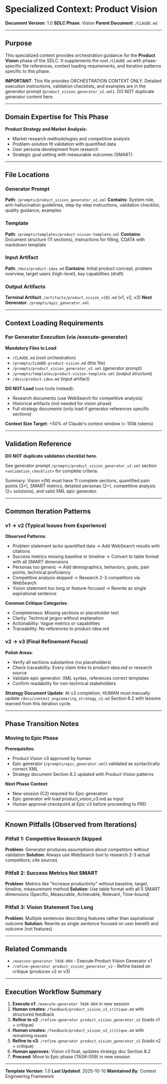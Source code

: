 # Specialized Context: Product Vision

**Document Version**: 1.0
**SDLC Phase**: Vision
**Parent Document**: `/CLAUDE.md`

---

## Purpose

This specialized context provides orchestration guidance for the **Product Vision** phase of the SDLC. It supplements the root `/CLAUDE.md` with phase-specific file references, context loading requirements, and iteration patterns specific to this phase.

**IMPORTANT**: This file provides ORCHESTRATION CONTEXT ONLY. Detailed execution instructions, validation checklists, and examples are in the generator prompt (`product_vision_generator_v2.xml`). DO NOT duplicate generator content here.

---

## Domain Expertise for This Phase

**Product Strategy and Market Analysis:**
- Market research methodologies and competitive analysis
- Problem-solution fit validation with quantified data
- User persona development from research
- Strategic goal setting with measurable outcomes (SMART)

---

## File Locations

### Generator Prompt
**Path**: `/prompts/product_vision_generator_v2.xml`
**Contains**: System role, anti-hallucination guidelines, step-by-step instructions, validation checklist, quality guidance, examples

### Template
**Path**: `/prompts/templates/product-vision-template.xml`
**Contains**: Document structure (11 sections), instructions for filling, CDATA with markdown template

### Input Artifact
**Path**: `/docs/product-idea.md`
**Contains**: Initial product concept, problem overview, target users (high-level), key capabilities (draft)

### Output Artifacts
**Terminal Artifact**: `/artifacts/product_vision_v{N}.md` (v1, v2, v3)
**Next Generator**: `/prompts/epic_generator.xml`

---

## Context Loading Requirements

### For Generator Execution (via /execute-generator)

**Mandatory Files to Load**:
- `/CLAUDE.md` (root orchestration)
- `/prompts/CLAUDE-product-vision.md` (this file)
- `/prompts/product_vision_generator_v2.xml` (generator prompt)
- `/prompts/templates/product-vision-template.xml` (output structure)
- `/docs/product-idea.md` (input artifact)

**DO NOT Load** (use tools instead):
- Research documents (use WebSearch for competitive analysis)
- Historical artifacts (not needed for vision phase)
- Full strategy documents (only load if generator references specific sections)

**Context Size Target**: <50% of Claude's context window (< 100k tokens)

---

## Validation Reference

**DO NOT duplicate validation checklist here.**

See generator prompt `/prompts/product_vision_generator_v2.xml` section `<validation_checklist>` for complete criteria.

Summary: Vision v{N} must have 11 complete sections, quantified pain points (3+), SMART metrics, detailed personas (2+), competitive analysis (2+ solutions), and valid XML epic generator.

---

## Common Iteration Patterns

### v1 → v2 (Typical Issues from Experience)

**Observed Patterns**:
- Problem statement lacks quantified data → Add WebSearch results with citations
- Success metrics missing baseline or timeline → Convert to table format with all SMART dimensions
- Personas too generic → Add demographics, behaviors, goals, pain points, technical proficiency
- Competitive analysis skipped → Research 2-3 competitors via WebSearch
- Vision statement too long or feature-focused → Rewrite as single aspirational sentence

**Common Critique Categories**:
- Completeness: Missing sections or placeholder text
- Clarity: Technical jargon without explanation
- Actionability: Vague metrics or capabilities
- Traceability: No references to product-idea.md

### v2 → v3 (Final Refinement Focus)

**Polish Areas**:
- Verify all sections substantive (no placeholders)
- Check traceability: Every claim links to product-idea.md or research source
- Validate epic generator: XML syntax, references correct templates
- Confirm readability for non-technical stakeholders

**Strategy Document Update**:
At v3 completion, HUMAN must manually update `/docs/context_engineering_strategy_v1.md` Section 8.2 with lessons learned from this iteration cycle.

---

## Phase Transition Notes

### Moving to Epic Phase

**Prerequisites**:
- Product Vision v3 approved by human
- Epic generator (`/prompts/epic_generator.xml`) validated as syntactically correct XML
- Strategy document Section 8.2 updated with Product Vision patterns

**Next Phase Context**:
- New session (C2) required for Epic generation
- Epic generator will load product_vision_v3.md as input
- Human approval checkpoint at Epic v3 before proceeding to PRD

---

## Known Pitfalls (Observed from Iterations)

### Pitfall 1: Competitive Research Skipped
**Problem**: Generator produces assumptions about competitors without validation
**Solution**: Always use WebSearch tool to research 2-3 actual competitors; cite sources

### Pitfall 2: Success Metrics Not SMART
**Problem**: Metrics like "Increase productivity" without baseline, target, timeline, measurement method
**Solution**: Use table format with all 5 SMART dimensions (Specific, Measurable, Achievable, Relevant, Time-bound)

### Pitfall 3: Vision Statement Too Long
**Problem**: Multiple sentences describing features rather than aspirational outcome
**Solution**: Rewrite as single sentence focused on user benefit and outcome (not features)

---

## Related Commands

- `/execute-generator TASK-004` - Execute Product Vision Generator v1
- `/refine-generator product_vision_generator_v2` - Refine based on critique (produces v2 or v3)

---

## Execution Workflow Summary

1. **Execute v1**: `/execute-generator TASK-004` in new session
2. **Human creates**: `/feedback/product_vision_v1_critique.md` with structured feedback
3. **Refine to v2**: `/refine-generator product_vision_generator_v2` (loads v1 + critique)
4. **Human creates**: `/feedback/product_vision_v2_critique.md` with remaining issues
5. **Refine to v3**: `/refine-generator product_vision_generator_v2` (loads v2 + critique)
6. **Human approves**: Vision v3 final, updates strategy doc Section 8.2
7. **Proceed**: Move to Epic phase (TASK-009) in new session

---

**Template Version**: 1.0
**Last Updated**: 2025-10-10
**Maintained By**: Context Engineering Framework
